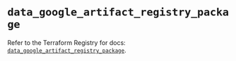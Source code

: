 # `data_google_artifact_registry_package`

Refer to the Terraform Registry for docs: [`data_google_artifact_registry_package`](https://registry.terraform.io/providers/hashicorp/google/6.48.0/docs/data-sources/artifact_registry_package).
